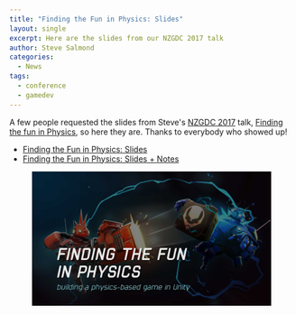 ```yaml
---
title: "Finding the Fun in Physics: Slides"
layout: single
excerpt: Here are the slides from our NZGDC 2017 talk
author: Steve Salmond
categories:
  - News
tags:
  - conference
  - gamedev
---
```


A few people requested the slides from Steve's [NZGDC 2017](http://www.nz-gdc.com/) talk, [Finding the fun in Physics](http://sched.co/Bo8Y), so here they are.  Thanks to everybody who showed up!

- [Finding the Fun in Physics: Slides](/assets/pdf/nzgdc17/FindingTheFunInPhysicsSlides.pdf)
- [Finding the Fun in Physics: Slides + Notes](/assets/pdf/nzgdc17/FindingTheFunInPhysicsNotes.pdf)

<figure>
    <a href="/assets/pdf/nzgdc17/FindingTheFunInPhysicsSlides.pdf"><img src="/assets/images/nzgdc/nzgdc-talk-splash.jpg"></a>
</figure>
